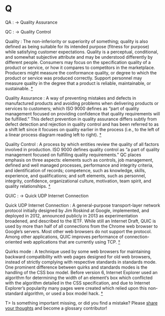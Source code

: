 # Q

QA
: → Quality Assurance

QC
: → Quality Control

Quality
: The non-inferiority or superiority of something; quality is also defined as being suitable for its intended purpose (fitness for purpose) while satisfying customer expectations. Quality is a perceptual, conditional, and somewhat subjective attribute and may be understood differently by different people. Consumers may focus on the specification quality of a product or service, or how it compares to competitors in the marketplace. Producers might measure the conformance quality, or degree to which the product or service was produced correctly. Support personnel may measure quality in the degree that a product is reliable, maintainable, or sustainable.&nbsp;[†](#w-quality)

Quality Assurance
: A way of preventing mistakes and defects in manufactured products and avoiding problems when delivering products or services to customers; which ISO 9000 defines as “part of quality management focused on providing confidence that quality requirements will be fulfilled.” This defect prevention in quality assurance differs subtly from defect detection and rejection in quality control and has been referred to as a shift left since it focuses on quality earlier in the process (i.e., to the left of a linear process diagram reading left to right).&nbsp;[†](#w-qa)

Quality Control
: A process by which entities review the quality of all factors involved in production. ISO 9000 defines quality control as “a part of quality management focused on fulfilling quality requirements.” QC places emphasis on three aspects: elements such as controls, job management, defined and well managed processes, performance and integrity criteria, and identification of records; competence, such as knowledge, skills, experience, and qualifications; and soft elements, such as personnel, integrity, confidence, organizational culture, motivation, team spirit, and quality relationships.&nbsp;[†](#w-qc)

QUIC
: → Quick UDP Internet Connection

Quick UDP Internet Connection
: A general-purpose transport-layer network protocol initially designed by Jim Roskind at Google, implemented, and deployed in 2012, announced publicly in 2013 as experimentation broadened, and described to the IETF. While still an Internet Draft, QUIC is used by more than half of all connections from the Chrome web browser to Google’s servers. Most other web browsers do not support the protocol. Among other applications, QUIC improves performance of connection-oriented web applications that are currently using TCP.&nbsp;[†](#w-quic)

Quirks mode
: A technique used by some web browsers for maintaining backward compatibility with web pages designed for old web browsers, instead of strictly complying with respective standards in standards mode. One prominent difference between quirks and standards modes is the handling of the CSS box model. Before version 6, Internet Explorer used an algorithm for determining the width of an element’s box which conflicted with the algorithm detailed in the CSS specification, and due to Internet Explorer’s popularity many pages were created which relied upon this non-standard algorithm, or used a box model hack.&nbsp;[†](#w-quirks-mode)

T> Is something important missing, or did you find a mistake? Please [share your thoughts](https://github.com/j9t/web-development-glossary/blob/master/manuscript/q.md) and become a glossary&nbsp;contributor!